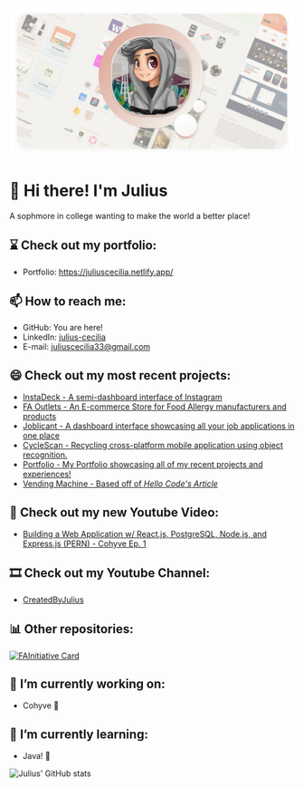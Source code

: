 ![Portfolio](https://github.com/juliuscecilia33/Portfolio/blob/main/public/images/Banner.png)

# 👋 Hi there! I'm Julius  

A sophmore in college wanting to make the world a better place!

## ⌛ Check out my portfolio: 
- Portfolio: https://juliuscecilia.netlify.app/ 

## 📫 How to reach me:
- GitHub: You are here!
- LinkedIn: [julius-cecilia](https://www.linkedin.com/in/julius-cecilia/)
- E-mail: juliuscecilia33@gmail.com

## 😄 Check out my most recent projects: 
- [InstaDeck - A semi-dashboard interface of Instagram](https://instadeck.netlify.app/)
- [FA Outlets - An E-commerce Store for Food Allergy manufacturers and products](https://faoutlets.netlify.app/)
- [Joblicant - A dashboard interface showcasing all your job applications in one place](https://github.com/juliuscecilia33/Joblicant)
- [CycleScan - Recycling cross-platform mobile application using object recognition.](https://github.com/bkenza/CycleScan)
- [Portfolio - My Portfolio showcasing all of my recent projects and experiences!](https://juliuscecilia.netlify.app/)
- [Vending Machine - Based off of _Hello Code's Article_](https://github.com/juliuscecilia33/VendingMachine)

## 📸 Check out my new Youtube Video: 
- [Building a Web Application w/ React.js, PostgreSQL, Node.js, and Express.js (PERN) - Cohyve Ep. 1](https://www.youtube.com/watch?v=PzsS2CdiKMQ&ab_channel=CreatedByJulius)

## 🎞️ Check out my Youtube Channel: 
- [CreatedByJulius](https://www.youtube.com/channel/UCn8D_nwYkMdQzZ4C_yvyDxg)

## 📊 Other repositories:
[![FAInitiative Card](https://github-readme-stats.vercel.app/api/pin/?username=juliuscecilia33&repo=FAInitiative&theme=vue-dark)](https://github.com/juliuscecilia33/FAInitiative)

## 🔭 I’m currently working on:
- Cohyve 👀

## 🌱 I’m currently learning:
- Java! 🧭

![Julius' GitHub stats](https://github-readme-stats.vercel.app/api?username=juliuscecilia33&show_icons=true&theme=vue-dark)



<!--
**juliuscecilia33/juliuscecilia33** is a ✨ _special_ ✨ repository because its `README.md` (this file) appears on your GitHub profile.

Here are some ideas to get you started:

- 🔭 I’m currently working on ...
- 🌱 I’m currently learning ...
- 👯 I’m looking to collaborate on ...
- 🤔 I’m looking for help with ...
- 💬 Ask me about ...
- 📫 How to reach me: ...
- 😄 Pronouns: ...
- ⚡ Fun fact: ...
-->
